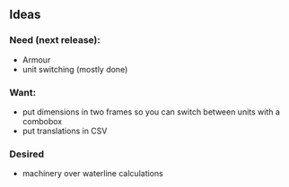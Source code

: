 
## Ideas
### Need (next release):
- Armour
- unit switching (mostly done)
### Want:
- put dimensions in two frames so you can switch between units with a combobox
- put translations in CSV
### Desired
- machinery over waterline calculations